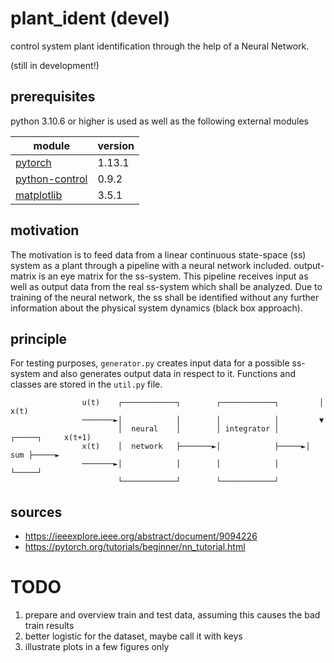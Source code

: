 # plant_ident (devel)

control system plant identification through the help of a Neural Network.

(still in development!)

## prerequisites

python 3.10.6 or higher is used as well as the following external modules

| module                                                             | version |
|--------------------------------------------------------------------|---------|
| [pytorch](https://github.com/pytorch)                              | 1.13.1  |
| [python-control](https://github.com/python-control/python-control) | 0.9.2   |
| [matplotlib](https://github.com/matplotlib/matplotlib)             | 3.5.1   |

## motivation

The motivation is to feed data from a linear continuous state-space (ss) system as a plant through a pipeline with a neural network included.
output-matrix is an eye matrix for the ss-system.
This pipeline receives input as well as output data from the real ss-system which shall be analyzed.
Due to training of the neural network, the ss shall be identified without any further information about the physical system dynamics (black box approach).

## principle 

For testing purposes, `generator.py` creates input data for a possible ss-system and also generates output data in respect to it.
Functions and classes are stored in the `util.py` file.


```
                u(t)    ┌────────────┐        ┌────────────┐         │ x(t)
                ───────►│            │        │            │         ▼
                        │  neural    │        │ integrator │      ┌─────┐     x(t+1)
                x(t)    │  network   ├───────►│            ├─────►│ sum ├─────►
                ───────►│            │        │            │      └─────┘
                        └────────────┘        └────────────┘
```

## sources

* https://ieeexplore.ieee.org/abstract/document/9094226
* https://pytorch.org/tutorials/beginner/nn_tutorial.html


# TODO

1. prepare and overview train and test data, assuming this causes the bad train results
2. better logistic for the dataset, maybe call it with keys
3. illustrate plots in a few figures only
